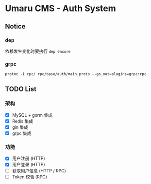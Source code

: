 # Umaru CMS - Auth System

## Notice

### dep

依赖发生变化时要执行 `dep ensure`

### grpc

`protoc -I rpc/ rpc/base/auth/main.proto --go_out=plugins=grpc:rpc`

## TODO List

### 架构

* [x] MySQL + gorm 集成
* [x] Redis 集成
* [x] gin 集成
* [x] grpc 集成

### 功能

* [x] 用户注册 (HTTP)
* [x] 用户登录 (HTTP)
* [ ] 获取用户信息 (HTTP / RPC)
* [ ] Token 校验 (RPC)
